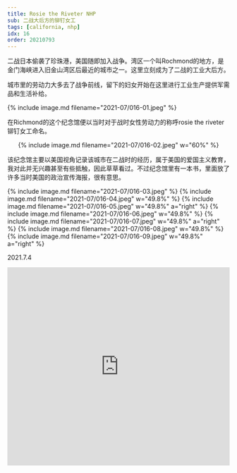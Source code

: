 ```yaml
---
title: Rosie the Riveter NHP
sub: 二战大后方的铆钉女工
tags: [california, nhp]
idx: 16
order: 20210793
---
```


二战日本偷袭了珍珠港，美国随即加入战争。湾区一个叫Rochmond的地方，是金门海峡进入旧金山湾区后最近的城市之一。这里立刻成为了二战的工业大后方。

城市里的劳动力大多去了战争前线，留下的妇女开始在这里进行工业生产提供军需品和生活补给。

{% include image.md filename="2021-07/016-01.jpeg" %}

在Richmond的这个纪念馆便以当时对于战时女性劳动力的称呼rosie the riveter铆钉女工命名。

<p style="text-align: center">
{% include image.md filename="2021-07/016-02.jpeg" w="60%" %}
</p>

该纪念馆主要以美国视角记录该城市在二战时的经历，属于美国的爱国主义教育，我对此并无兴趣甚至有些抵触，因此草草看过。不过纪念馆里有一本书，里面放了许多当时美国的政治宣传海报，很有意思。

{% include image.md filename="2021-07/016-03.jpeg" %}
{% include image.md filename="2021-07/016-04.jpeg" w="49.8%" %}
{% include image.md filename="2021-07/016-05.jpeg" w="49.8%" a="right" %}
{% include image.md filename="2021-07/016-06.jpeg" w="49.8%" %}
{% include image.md filename="2021-07/016-07.jpeg" w="49.8%" a="right" %}
{% include image.md filename="2021-07/016-08.jpeg" w="49.8%" %}
{% include image.md filename="2021-07/016-09.jpeg" w="49.8%" a="right" %}

2021.7.4

<iframe src="https://www.google.com/maps/embed?pb=!1m14!1m8!1m3!1d402930.2537707746!2d-122.3594645!3d37.9095728!3m2!1i1024!2i768!4f13.1!3m3!1m2!1s0x8085787eb1401a3d%3A0xc760a8c36ff6686a!2sRosie%20the%20Riveter%20National%20Historical%20Park!5e0!3m2!1sen!2sus!4v1652161077869!5m2!1sen!2sus" width="100%" height="450" style="border:0;" allowfullscreen="" loading="lazy" referrerpolicy="no-referrer-when-downgrade"></iframe>